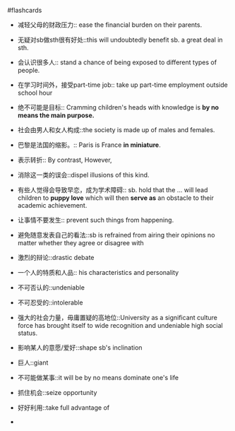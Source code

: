 #flashcards 

- 减轻父母的财政压力:: ease the financial burden on their parents.
<!--SR:!2023-12-21,2,244-->
- 无疑对sb做sth很有好处::this will undoubtedly benefit sb. a great deal in sth.
<!--SR:!2023-12-21,2,223-->
- 会认识很多人:: stand a chance of being exposed to different types of people.
<!--SR:!2023-12-21,2,244-->
- 在学习时间外，接受part-time job:: take up part-time employment outside school hour
<!--SR:!2023-12-21,1,204-->
- 绝不可能是目标:: Cramming children's heads with knowledge is **by no means the main purpose.**
<!--SR:!2023-12-21,2,244-->
- 社会由男人和女人构成::the society is made up of males and females.
<!--SR:!2023-12-21,2,244-->
- 巴黎是法国的缩影。:: Paris is France **in miniature**.
<!--SR:!2023-12-20,1,224-->
- 表示转折:: By contrast, However,
<!--SR:!2023-12-22,2,224-->
- 消除这一类的误会::dispel illusions of this kind.
<!--SR:!2023-12-20,1,227-->
- 有些人觉得会导致早恋，成为学术障碍:: sb. hold that the ... will lead children to **puppy love** which will then **serve as** an obstacle to their academic achievement.
<!--SR:!2023-12-21,2,244-->
- 让事情不要发生:: prevent such things from happening.
<!--SR:!2023-12-22,2,224-->
- 避免随意发表自己的看法::sb is refrained from airing their opinions no matter whether they agree or disagree with
<!--SR:!2023-12-20,1,224-->
- 激烈的辩论::drastic debate
<!--SR:!2023-12-21,2,244-->
- 一个人的特质和人品:: his characteristics and personality
<!--SR:!2023-12-21,2,244-->
- 不可否认的::undeniable
<!--SR:!2023-12-20,1,224-->
- 不可忍受的::intolerable
<!--SR:!2023-12-21,2,244-->
- 强大的社会力量，毋庸置疑的高地位::University as a significant culture force has brought itself to wide recognition and undeniable high social status.
<!--SR:!2023-12-21,2,244-->
- 影响某人的意愿/爱好::shape sb's inclination
<!--SR:!2023-12-22,2,224-->
- 巨人::giant
<!--SR:!2023-12-21,2,244-->
- 不可能做某事::it will be by no means dominate one's life
<!--SR:!2023-12-21,2,244-->
- 抓住机会::seize opportunity
<!--SR:!2023-12-25,4,244-->
- 好好利用::take full advantage of
<!--SR:!2023-12-21,2,244-->
- 